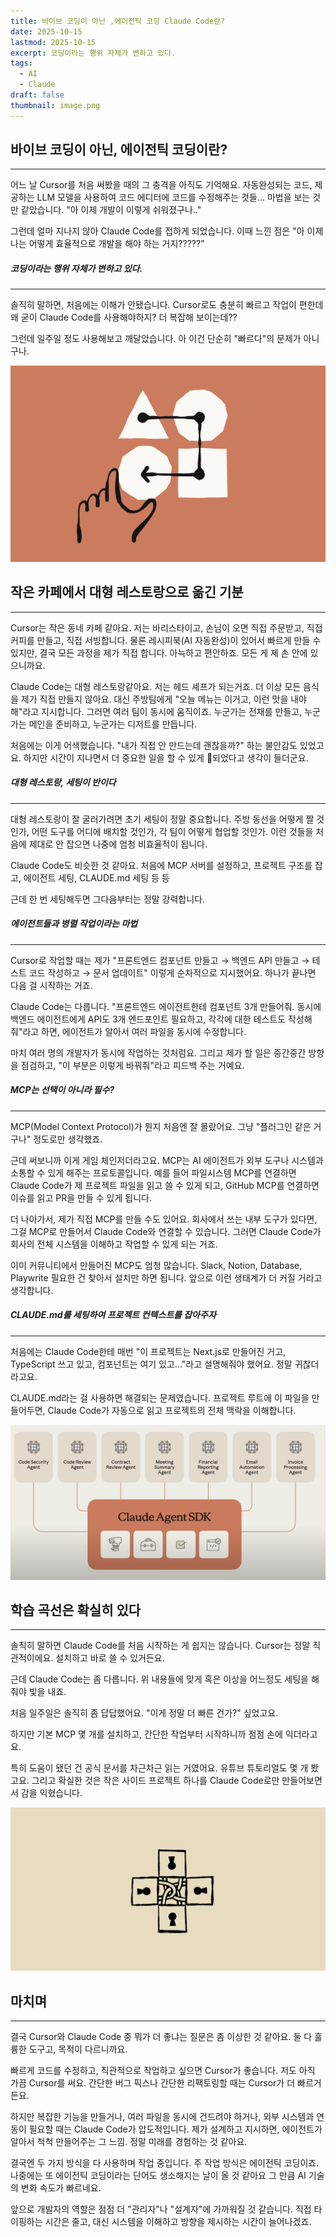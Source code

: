 ```yaml
---
title: 바이브 코딩이 아닌 ,에이전틱 코딩 Claude Code란?
date: 2025-10-15
lastmod: 2025-10-15
excerpt: 코딩이라는 행위 자체가 변하고 있다.
tags:
  - AI
  - Claude
draft: false
thumbnail: image.png
---
```

## 바이브 코딩이 아닌, 에이전틱 코딩이란?
---
어느 날 Cursor를 처음 써봤을 때의 그 충격을 아직도 기억해요.
자동완성되는 코드, 제공하는 LLM 모델을 사용하여 코드 에디터에 코드를 수정해주는 것들... 
마법을 보는 것만 같았습니다. "아 이제 개발이 이렇게 쉬워졌구나.."

그런데 얼마 지나지 않아 Claude Code를 접하게 되었습니다.
이때 느낀 점은 "아 이제 나는 어떻게 효율적으로 개발을 해야 하는 거지?????"
##### 코딩이라는 행위 자체가 변하고 있다.
---
솔직히 말하면, 처음에는 이해가 안됐습니다. Cursor로도 충분히 빠르고 작업이 편한데 왜 굳이 Claude Code를 사용해야하지? 더 복잡해 보이는데??

그런데 일주일 정도 사용해보고 깨달았습니다. 아 이건 단순히 "빠르다"의 문제가 아니구나.

![](./images/image-1.png)
## 작은 카페에서 대형 레스토랑으로 옮긴 기분
---
Cursor는 작은 동네 카페 같아요.
저는 바리스타이고, 손님이 오면 직접 주문받고, 직접 커피를 만들고, 직접 서빙합니다.
물론 레시피북(AI 자동완성)이 있어서 빠르게 만들 수 있지만, 결국 모든 과정을 제가 직접 합니다.
아늑하고 편안하죠. 모든 게 제 손 안에 있으니까요.

Claude Code는 대형 레스토랑같아요.
저는 헤드 셰프가 되는거죠. 더 이상 모든 음식을 제가 직접 만들지 않아요.
대신 주방팀에게 "오늘 메뉴는 이거고, 이런 맛을 내야 해"라고 지시합니다.
그러면 여러 팀이 동시에 움직이죠.
누군가는 전채를 만들고, 누군가는 메인을 준비하고, 누군가는 디저트를 만듭니다.

처음에는 이게 어색했습니다. "내가 직접 안 만드는데 괜찮을까?" 하는 불안감도 있었고요. 하지만 시간이 지나면서 더 중요한 일을 할 수 있게 되었다고 생각이 들더군요.

##### 대형 레스토랑, 세팅이 반이다
---
대형 레스토랑이 잘 굴러가려면 초기 세팅이 정말 중요합니다.
주방 동선을 어떻게 짤 것인가, 어떤 도구를 어디에 배치할 것인가, 각 팀이 어떻게 협업할 것인가. 이런 것들을 처음에 제대로 안 잡으면 나중에 엄청 비효율적이 됩니다.

Claude Code도 비슷한 것 같아요.
처음에 MCP 서버를 설정하고, 프로젝트 구조를 잡고, 에이전트 세팅, CLAUDE.md 세팅 등 등

근데 한 번 세팅해두면 그다음부터는 정말 강력합니다. 

##### 에이전트들과 병렬 작업이라는 마법
---
Cursor로 작업할 때는 제가
"프론트엔드 컴포넌트 만들고 → 백엔드 API 만들고 → 테스트 코드 작성하고 → 문서 업데이트"
이렇게 순차적으로 지시했어요. 하나가 끝나면 다음 걸 시작하는 거죠.

Claude Code는 다릅니다.
"프론트엔드 에이전트한테 컴포넌트 3개 만들어줘. 동시에 백엔드 에이전트에게 API도 3개 엔드포인트 필요하고, 각각에 대한 테스트도 작성해줘"라고 하면,
에이전트가 알아서 여러 파일을 동시에 수정합니다.

마치 여러 명의 개발자가 동시에 작업하는 것처럼요.
그리고 제가 할 일은 중간중간 방향을 점검하고, "이 부분은 이렇게 바꿔줘"라고 피드백 주는 거예요. 

##### MCP는 선택이 아니라 필수?
---
MCP(Model Context Protocol)가 뭔지 처음엔 잘 몰랐어요.
그냥 "플러그인 같은 거구나" 정도로만 생각했죠.

근데 써보니까 이게 게임 체인저더라고요.
MCP는 AI 에이전트가 외부 도구나 시스템과 소통할 수 있게 해주는 프로토콜입니다.
예를 들어 파일시스템 MCP를 연결하면 Claude Code가 제 프로젝트 파일을 읽고 쓸 수 있게 되고, GitHub MCP를 연결하면 이슈를 읽고 PR을 만들 수 있게 됩니다.

더 나아가서, 제가 직접 MCP를 만들 수도 있어요.
회사에서 쓰는 내부 도구가 있다면, 그걸 MCP로 만들어서 Claude Code와 연결할 수 있습니다.
그러면 Claude Code가 회사의 전체 시스템을 이해하고 작업할 수 있게 되는 거죠.

이미 커뮤니티에서 만들어진 MCP도 엄청 많습니다.
Slack, Notion, Database, Playwrite 필요한 건 찾아서 설치만 하면 됩니다.
앞으로 이런 생태계가 더 커질 거라고 생각합니다.

##### CLAUDE.md를 세팅하여 프로젝트 컨텍스트를 잡아주자
---
처음에는 Claude Code한테 매번 "이 프로젝트는 Next.js로 만들어진 거고, TypeScript 쓰고 있고, 컴포넌트는 여기 있고..."라고 설명해줘야 했어요. 정말 귀찮더라고요.

CLAUDE.md라는 걸 사용하면 해결되는 문제였습니다.
프로젝트 루트에 이 파일을 만들어두면, Claude Code가 자동으로 읽고 프로젝트의 전체 맥락을 이해합니다.

![](./images/image-2.png)

## 학습 곡선은 확실히 있다
---
솔직히 말하면 Claude Code를 처음 시작하는 게 쉽지는 않습니다.
Cursor는 정말 직관적이에요. 설치하고 바로 쓸 수 있거든요.

근데 Claude Code는 좀 다릅니다.
위 내용들에 맞게 혹은 이상을 어느정도 세팅을 해줘야 빛을 내죠.

처음 일주일은 솔직히 좀 답답했어요.
"이게 정말 더 빠른 건가?" 싶었고요.

하지만 기본 MCP 몇 개를 설치하고, 간단한 작업부터 시작하니까 점점 손에 익더라고요.

특히 도움이 됐던 건 공식 문서를 차근차근 읽는 거였어요.
유튜브 튜토리얼도 몇 개 봤고요.
그리고 확실한 것은 작은 사이드 프로젝트 하나를 Claude Code로만 만들어보면서 감을 익혔습니다.

![](./images/image-3.png)

## 마치며
---
결국 Cursor와 Claude Code 중 뭐가 더 좋냐는 질문은 좀 이상한 것 같아요.
둘 다 훌륭한 도구고, 목적이 다르니까요.

빠르게 코드를 수정하고, 직관적으로 작업하고 싶으면 Cursor가 좋습니다.
저도 아직 가끔 Cursor를 써요. 간단한 버그 픽스나 간단한 리팩토링할 때는 Cursor가 더 빠르거든요.

하지만 복잡한 기능을 만들거나, 여러 파일을 동시에 건드려야 하거나, 외부 시스템과 연동이 필요할 때는 Claude Code가 압도적입니다. 제가 설계하고 지시하면, 에이전트가 알아서 척척 만들어주는 그 느낌. 정말 미래를 경험하는 것 같아요.

결국엔 두 가지 방식을 다 사용하며 작업 중입니다. 주 작업 방식은 에이전틱 코딩이죠. 나중에는 또 에이전틱 코딩이라는 단어도 생소해지는 날이 올 것 같아요 그 만큼 AI 기술의 변화 속도가 빠르네요.

앞으로 개발자의 역할은 점점 더 "관리자"나 "설계자"에 가까워질 것 같습니다. 
직접 타이핑하는 시간은 줄고, 대신 시스템을 이해하고 방향을 제시하는 시간이 늘어나겠죠.
